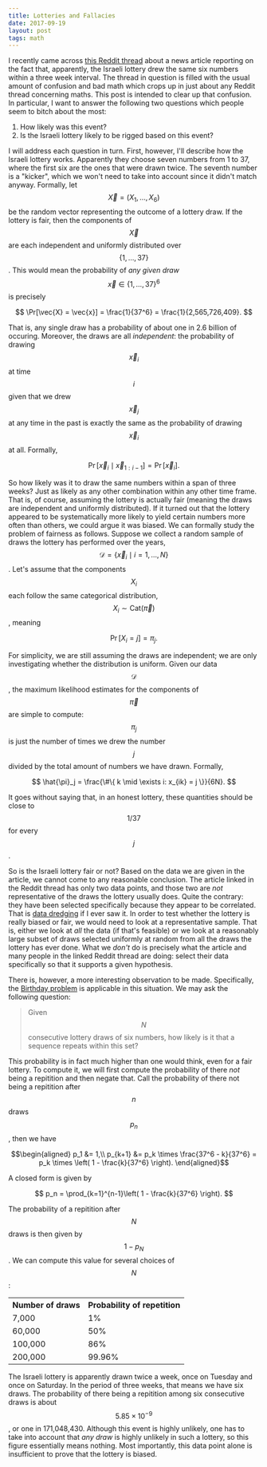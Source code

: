 ```yaml
---
title: Lotteries and Fallacies
date: 2017-09-19
layout: post
tags: math
---
```

I recently came across [this Reddit thread](https://www.reddit.com/r/todayilearned/comments/70un9r/til_that_in_2010_israels_weekly_state_lottery/) about a news article reporting on the fact that, apparently, the Israeli lottery drew the same six numbers within a three week interval. The thread in question is filled with the usual amount of confusion and bad math which crops up in just about any Reddit thread concerning maths. This post is intended to clear up that confusion. In particular, I want to answer the following two questions which people seem to bitch about the most:

1. How likely was this event?
2. Is the Israeli lottery likely to be rigged based on this event?

I will address each question in turn. First, however, I'll describe how the Israeli lottery works. Apparently they choose seven numbers from 1 to 37, where the first six are the ones that were drawn twice. The seventh number is a "kicker", which we won't need to take into account since it didn't match anyway. Formally, let $$\vec{X} = (X_1, \dots, X_6)$$ be the random vector representing the outcome of a lottery draw. If the lottery is fair, then the components of $$\vec{X}$$ are each independent and uniformly distributed over $$\{1, \dots, 37\}$$. This would mean the probability of *any given draw* $$\vec{x} \in \{1, \dots, 37\}^6$$ is precisely

$$
    \Pr[\vec{X} = \vec{x}] = \frac{1}{37^6} = \frac{1}{2,565,726,409}.
$$

That is, any single draw has a probability of about one in 2.6 billion of occuring. Moreover, the draws are all *independent*: the probability of drawing $$\vec{x}_i$$ at time $$i$$ given that we drew $$\vec{x}_j$$ at any time in the past is exactly the same as the probability of drawing $$\vec{x}_i$$ at all. Formally,

$$
    \Pr[\vec{x}_i \mid \vec{x}_{1:i-1}] = \Pr[\vec{x}_i].
$$

So how likely was it to draw the same numbers within a span of three weeks? Just as likely as any other combination within any other time frame. That is, of course, assuming the lottery is actually fair (meaning the draws are independent and uniformly distributed). If it turned out that the lottery appeared to be systematically more likely to yield certain numbers more often than others, we could argue it was biased. We can formally study the problem of fairness as follows. Suppose we collect a random sample of draws the lottery has performed over the years, $$\mathcal{D} = \{ \vec{x}_i \mid i = 1, \dots, N \}$$. Let's assume that the components $$X_i$$ each follow the same categorical distribution, $$X_i \sim \mathrm{Cat}(\vec{\pi})$$, meaning

$$
    \Pr[X_i = j] = \pi_j.
$$

For simplicity, we are still assuming the draws are independent; we are only investigating whether the distribution is uniform. Given our data $$\mathcal{D}$$, the maximum likelihood estimates for the components of $$\vec{\pi}$$ are simple to compute: $$\pi_j$$ is just the number of times we drew the number $$j$$ divided by the total amount of numbers we have drawn. Formally,

$$
    \hat{\pi}_j = \frac{\#\{ k \mid \exists i: x_{ik} = j \}}{6N}.
$$

It goes without saying that, in an honest lottery, these quantities should be close to $$1/37$$ for every $$j$$.

So is the Israeli lottery fair or not? Based on the data we are given in the article, we cannot come to any reasonable conclusion. The article linked in the Reddit thread has only two data points, and those two are *not* representative of the draws the lottery usually does. Quite the contrary: they have been selected specifically because they appear to be correlated. That is [data dredging](https://en.wikipedia.org/wiki/Data_dredging) if I ever saw it. In order to test whether the lottery is really biased or fair, we would need to look at a representative sample. That is, either we look at *all* the data (if that's feasible) or we look at a reasonably large subset of draws selected uniformly at random from all the draws the lottery has ever done. What we *don't* do is precisely what the article and many people in the linked Reddit thread are doing: select their data specifically so that it supports a given hypothesis.

There is, however, a more interesting observation to be made. Specifically, the [Birthday problem](https://en.wikipedia.org/wiki/Birthday_problem) is applicable in this situation. We may ask the following question:

>Given $$N$$ consecutive lottery draws of six numbers, how likely is it that a sequence repeats within this set?

This probability is in fact much higher than one would think, even for a fair lottery. To compute it, we will first compute the probability of there *not* being a repitition and then negate that. Call the probability of there not being a repitition after $$n$$ draws $$p_n$$, then we have

$$\begin{aligned}
    p_1 &= 1,\\
    p_{k+1} &= p_k \times \frac{37^6 - k}{37^6} = p_k \times \left( 1 - \frac{k}{37^6} \right).
\end{aligned}$$

A closed form is given by

$$
    p_n = \prod_{k=1}^{n-1}\left( 1 - \frac{k}{37^6} \right).
$$

The probability of a repitition after $$N$$ draws is then given by $$1 - p_N$$. We can compute this value for several choices of $$N$$:

<table>
<tr>
    <th>Number of draws</th>
    <th>Probability of repetition</th>
</tr>
<tr>
    <td>7,000</td><td>1%</td>
</tr>
<tr>
    <td>60,000</td><td>50%</td>
</tr>
<tr>
    <td>100,000</td><td>86%</td>
</tr>
<tr>
    <td>200,000</td><td>99.96%</td>
</tr>
</table>

The Israeli lottery is apparently drawn twice a week, once on Tuesday and once on Saturday. In the period of three weeks, that means we have six draws. The probability of there being a repitition among six consecutive draws is about $$5.85 \times 10^{-9}$$, or one in 171,048,430. Although this event is highly unlikely, one has to take into account that *any draw* is highly unlikely in such a lottery, so this figure essentially means nothing. Most importantly, this data point alone is insufficient to prove that the lottery is biased.
